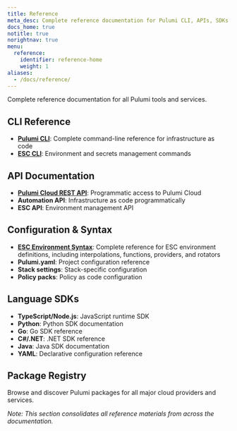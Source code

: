 ```yaml
---
title: Reference
meta_desc: Complete reference documentation for Pulumi CLI, APIs, SDKs, and packages.
docs_home: true
notitle: true
norightnav: true
menu:
  reference:
    identifier: reference-home
    weight: 1
aliases:
  - /docs/reference/
---
```


Complete reference documentation for all Pulumi tools and services.

## CLI Reference

- **[Pulumi CLI](/docs/iac/cli/)**: Complete command-line reference for infrastructure as code
- **[ESC CLI](/docs/esc/cli/)**: Environment and secrets management commands

## API Documentation

- **[Pulumi Cloud REST API](/docs/reference/cloud-rest-api/)**: Programmatic access to Pulumi Cloud
- **Automation API**: Infrastructure as code programmatically
- **ESC API**: Environment management API

## Configuration & Syntax

- **[ESC Environment Syntax](/docs/reference/esc-syntax/)**: Complete reference for ESC environment definitions, including interpolations, functions, providers, and rotators
- **Pulumi.yaml**: Project configuration reference
- **Stack settings**: Stack-specific configuration
- **Policy packs**: Policy as code configuration

## Language SDKs

- **TypeScript/Node.js**: JavaScript runtime SDK
- **Python**: Python SDK documentation
- **Go**: Go SDK reference
- **C#/.NET**: .NET SDK reference
- **Java**: Java SDK documentation
- **YAML**: Declarative configuration reference

## Package Registry

Browse and discover Pulumi packages for all major cloud providers and services.

*Note: This section consolidates all reference materials from across the documentation.*
